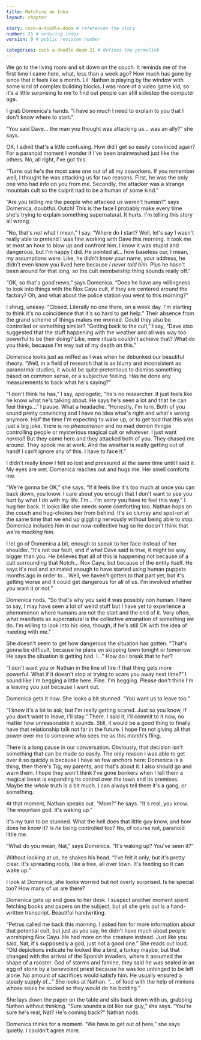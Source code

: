 ```yaml
---
title: Hatching an Idea
layout: chapter

story: cock-a-doodle-doom # references the story
number: 21 # ordering index
version: 0 # public revision number

categories: cock-a-doodle-doom 21 # defines the permalink
---
```

We go to the living room and sit down on the couch. It reminds me of the first time I came here, what, less than a week ago? How much has gone by since that it feels like a month. Lil' Nathan is playing by the window with some kind of complex building blocks. I was more of a video game kid, so it's a little surprising to me to find out people can still sidestep the computer age.

I grab Domenica's hands. “I have so much I need to explain to you that I don't know where to start.”

“You said Dave… the man you thought was attacking us… was an ally?” she says.

OK, I admit that's a little confusing. How did I get so easily convinced again? For a paranoid moment I wonder if I've been brainwashed just like the others. No, all right, I've got this.

“Turns out he's the most sane one out of all my coworkers. If you remember well, I thought he was attacking us for two reasons. First, he was the only one who had info on you from me. Secondly, the attacker was a strange mountain cult so the culprit had to be a human of some kind.”

“Are you telling me the people who attacked us weren't human?” says Domenica, doubtful. Outch! This is the face I probably make every time she's trying to explain something supernatural. It hurts. I'm telling this story all wrong.

“No, that's *not* what I mean,” I say. “Where do I start? Well, let's say I wasn't really able to pretend I was fine working with Dave this morning. It took me at most an hour to blow up and confront him. I know it was stupid and dangerous, but I'm happy I did. He pointed at… how baseless our, I mean, my assumptions were. Like, he didn't know your name, your address, he didn't even know you lived here because *I never told him*. Plus he hasn't been around for that long, so the cult membership thing sounds really off.”

“OK, so that's good news,” says Domenica. “Does he have any willingness to look into things with the Ñox Cayu cult, if they are centered around the factory? Oh, and what about the police station you went to this morning?”

I shrug, uneasy. “Closed. Literally no one there, on a week day. I'm starting to think it's no coincidence that it's so hard to get help.” Their absence from the grand scheme of things makes me worried. Could they also be controlled or something similar? “Getting back to the cult,” I say, “Dave also suggested that the stuff happening with the weather and all was way too powerful to be their doing? Like, mere rituals couldn't achieve that? What do you think, because *I'm* way out of my depth on this.”

Domenica looks just as miffed as I was when he debunked our beautiful theory. “Well, in a field of research that is as blurry and inconsistent as paranormal studies, it would be quite pretentious to dismiss something based on common sense, or a subjective feeling. Has he done any measurements to back what he's saying?”

“I don't think he has,” I say, apologetic, “he's no researcher. It just feels like he know what he's talking about. He says he's seen a lot and that he can feel things…” I pause. What a headache. “Honestly, I'm torn. Both of you sound pretty convincing and I have no idea what's right and what's wrong anymore. Half the time I'm expecting to wake up, or to get told that this was just a big joke, there is no *phenomenon* and no mad demon thingie controlling people or mysterious magical cult or whatever. I just want *normal*! But they came here and they attacked both of you. They chased me around. They spook me at work. And the weather is really getting out of hand! I can't ignore any of this. I have to face it.”

I didn't really know I felt so lost and pressured at the same time until I said it. My eyes are wet. Domenica reaches out and hugs me. Her smell comforts me.

“We're gonna be OK,” she says. “If it feels like it's too much at once you can back down, you know. I care about you enough that I don't want to see you hurt by what I do with my life. I'm… I'm sorry you have to feel this way.” I hug her back. It looks like she needs some comforting too. Nathan hops on the couch and hug-chokes her from behind. It's so clumsy and spot-on at the same time that we end up giggling nervously without being able to stop. Domenica includes him in our now-collective hug so he doesn't think that we're *mocking* him.

I let go of Domenica a bit, enough to speak to her face instead of her shoulder. “It's not our fault, and if what Dave said is true, it might be way bigger than you. He believes that all of this is happening not because of a cult surrounding that Notch… Ñox Cayu, but because of the entity itself. He says it's real and animated enough to have started using human puppets months ago in order to… Well, we haven't gotten to that part yet, but it's getting worse and it could get dangerous for all of us. I'm involved whether you want it or not.”

Domenica nods. “So that's why you said it was possibly non human. I have to say, I may have seen a lot of weird stuff but I have yet to experience a phenomenon where humans are not the start and the end of it. Very often, what manifests as supernatural is the collective emanation of something *we* do. I'm willing to look into his idea, though, if he's still OK with the idea of meeting with me.”

She doesn't seem to get how dangerous the situation has gotten. “That's gonna be difficult, because he plans on skipping town tonight or tomorrow. He says the situation is getting bad. I…” How do I break that to her?

“I don't want you or Nathan in the line of fire if that thing gets more powerful. What if it doesn't stop at trying to scare you away next time?” I sound like I'm begging a little here. Fine. I'm begging. Please don't think I'm a leaving you just because I want out.

Domenica gets it now. She looks a bit stunned. “You want us to leave too.”

“I know it's a lot to ask, but I'm really getting scared. Just so you know, if you don't want to leave, I'll stay.” There. I said it, I'll commit to it now, no matter how unreasonable it sounds. Still, it would be a good thing to finally have that relationship talk not far in the future. I hope I'm not giving all that power over me to someone who sees me as this month's fling.

There is a long pause in our conversation. Obviously, that decision isn't something that can be made so easily. The only reason I was able to get over it so quickly is because I have so few anchors here: Domenica is a thing, then there's Tig, my parents, and that's about it. I also should go and warn them. I hope they won't think I've gone bonkers when I tell them a magical beast is expanding its control over the town and its premises. Maybe the *whole* truth is a bit much. I can always tell them it's a gang, or something.

At that moment, Nathan speaks out. “Mom?” he says. “It's real, you know. The mountain god. It's waking up.”

It's my turn to be stunned. What the hell does that little guy know, and how does he know it? Is *he* being controlled too? No, of course not, paranoid little me.

“What do you mean, Nat,” says Domenica. “It's waking up? You've seen it?”

Without looking at us, he shakes his head. “I've felt it only, but it's pretty clear. It's spreading roots, like a tree, all over town. It's feeding so it can wake up.”

I look at Domenica, she looks worried but not overly surprised. Is he special too? How many of us are there?

Domenica gets up and goes to her desk. I suspect another moment spent fetching books and papers on the subject, but all she gets out is a hand-written transcript. Beautiful handwriting.

“Petrus called me back this morning. I asked him for more information about that potential cult, but just as you say, he didn't have much about people worshiping Ñox Cayu. He had more on the creature instead. Just like you said, Nat, it's supposedly a god, just not a good one.” She reads out loud. “Old depictions indicate he looked like a bird, a turkey maybe, but that changed with the arrival of the Spanish invaders, where it assumed the shape of a rooster. God of storms and famine, they said he was sealed in an egg of stone by a benevolent priest because he was too unhinged to be left alone. No amount of sacrifices would satisfy him. He usually ensured a steady supply of…” She looks at Nathan. “… of food with the help of minions whose souls he sucked so they would do his bidding.”

She lays down the paper on the table and sits back down with us, grabbing Nathan without thinking. “Sure sounds a lot like our guy,” she says. “You're sure he's real, Nat? He's coming back?” Nathan nods.

Domenica thinks for a moment. “We have to get out of here,” she says quietly. I couldn't agree more.
